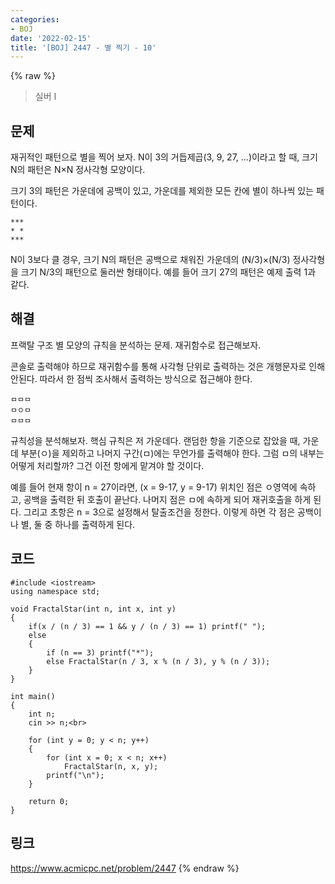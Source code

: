 ```yaml
---
categories:
- BOJ
date: '2022-02-15'
title: '[BOJ] 2447 - 별 찍기 - 10'
---
```


{% raw %}
>실버 I

## 문제
재귀적인 패턴으로 별을 찍어 보자. N이 3의 거듭제곱(3, 9, 27, ...)이라고 할 때, 크기 N의 패턴은 N×N 정사각형 모양이다.

크기 3의 패턴은 가운데에 공백이 있고, 가운데를 제외한 모든 칸에 별이 하나씩 있는 패턴이다.
```
***
* *
***
```
N이 3보다 클 경우, 크기 N의 패턴은 공백으로 채워진 가운데의 (N/3)×(N/3) 정사각형을 크기 N/3의 패턴으로 둘러싼 형태이다. 예를 들어 크기 27의 패턴은 예제 출력 1과 같다.

##  해결
프랙탈 구조 별 모양의 규칙을 분석하는 문제. 재귀함수로 접근해보자.

콘솔로 출력해야 하므로 재귀함수를 통해 사각형 단위로 출력하는 것은 개행문자로 인해 안된다. 따라서 한 점씩 조사해서 출력하는 방식으로 접근해야 한다.
```
ㅁㅁㅁ
ㅁㅇㅁ
ㅁㅁㅁ
```
규칙성을 분석해보자. 핵심 규칙은 저 가운데다. 랜덤한 항을 기준으로 잡았을 때, 가운데 부분(ㅇ)을 제외하고 나머지 구간(ㅁ)에는 무언가를 출력해야 한다.  그럼 ㅁ의 내부는 어떻게 처리할까? 그건 이전 항에게 맡겨야 할 것이다.

예를 들어 현재 항이 n = 27이라면, (x = 9-17, y = 9-17) 위치인 점은 ㅇ영역에 속하고, 공백을 출력한 뒤 호출이 끝난다. 나머지 점은 ㅁ에 속하게 되어 재귀호출을 하게 된다. 그리고 초항은 n = 3으로 설정해서 탈출조건을 정한다. 이렇게 하면 각 점은 공백이나 별, 둘 중 하나를 출력하게 된다.

## 코드
```
#include <iostream>
using namespace std;

void FractalStar(int n, int x, int y)
{
	if(x / (n / 3) == 1 && y / (n / 3) == 1) printf(" ");
	else
	{
		if (n == 3) printf("*");
		else FractalStar(n / 3, x % (n / 3), y % (n / 3));
	}
}

int main()
{
	int n;
	cin >> n;<br>
	
	for (int y = 0; y < n; y++)
	{
		for (int x = 0; x < n; x++)
			FractalStar(n, x, y);
		printf("\n");
	}

	return 0;
}
```

## 링크
https://www.acmicpc.net/problem/2447
{% endraw %}